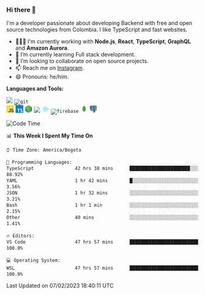 ### Hi there 👋

I'm a developer passionate about developing Backend with free and open source technologies from Colombia. I like TypeScript and fast websites.

- 👨🏽‍💻 I'm currently working with **Node.js**, **React**, **TypeScript**, **GraphQL** and **Amazon Aurora**.
- 🌱 I’m currently learning Full stack development.
- 🚀 I’m looking to collaborate on open source projects.
- 📫   Reach me on [Instagram](https://instagram.com/nexckycort).
- 😄  Pronouns: he/him.

**Languages and Tools:**  

<code><img height="20"  src="https://upload.wikimedia.org/wikipedia/commons/2/2d/Visual_Studio_Code_1.18_icon.svg"></code>
<code><img src="https://www.vectorlogo.zone/logos/git-scm/git-scm-icon.svg" alt="git" height="20"/> </code>
<code><img height="20" src="https://raw.githubusercontent.com/github/explore/80688e429a7d4ef2fca1e82350fe8e3517d3494d/topics/javascript/javascript.png"></code>
<code><img height="20" src="https://raw.githubusercontent.com/github/explore/80688e429a7d4ef2fca1e82350fe8e3517d3494d/topics/typescript/typescript.png"></code>
<code><img height="20" src="https://raw.githubusercontent.com/github/explore/80688e429a7d4ef2fca1e82350fe8e3517d3494d/topics/nodejs/nodejs.png"></code>
<code><img height="20" src="https://deno.land/logo.svg"></code>
<code><img height="20" src="https://raw.githubusercontent.com/github/explore/80688e429a7d4ef2fca1e82350fe8e3517d3494d/topics/react/react.png"></code>
<code><img src="https://www.vectorlogo.zone/logos/firebase/firebase-icon.svg" alt="firebase"  height="20"/></code>
<code><img src="https://raw.githubusercontent.com/devicons/devicon/master/icons/mongodb/mongodb-original.svg"  height="20"/></code>
<code><img src="https://raw.githubusercontent.com/devicons/devicon/master/icons/postgresql/postgresql-original.svg" height="20"/></code>

<!--START_SECTION:waka-->
![Code Time](http://img.shields.io/badge/Code%20Time-2%2C840%20hrs%2040%20mins-blue)

📊 **This Week I Spent My Time On** 

```text
⌚︎ Time Zone: America/Bogota

💬 Programming Languages: 
TypeScript               42 hrs 38 mins      ██████████████████████░░░   88.92% 
YAML                     1 hr 42 mins        █░░░░░░░░░░░░░░░░░░░░░░░░   3.56% 
JSON                     1 hr 32 mins        ░░░░░░░░░░░░░░░░░░░░░░░░░   3.21% 
Bash                     1 hr 1 min          ░░░░░░░░░░░░░░░░░░░░░░░░░   2.15% 
Other                    40 mins             ░░░░░░░░░░░░░░░░░░░░░░░░░   1.41%

🔥 Editors: 
VS Code                  47 hrs 57 mins      █████████████████████████   100.0%

💻 Operating System: 
WSL                      47 hrs 57 mins      █████████████████████████   100.0%

```


 Last Updated on 07/02/2023 18:40:11 UTC
<!--END_SECTION:waka-->
